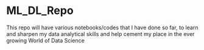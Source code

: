 # ML_DL_Repo

This repo will have various notebooks/codes that I have done so far, to learn and sharpen my data analytical skills and help cement my place in the ever growing World of Data Science
